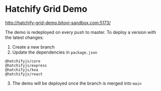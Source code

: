 # Hatchify Grid Demo

http://hatchify-grid-demo.bitovi-sandbox.com:5173/

The demo is redeployed on every push to master. To deploy a version with the latest changes:

1. Create a new branch
2. Update the dependencies in `package.json`

```
@hatchifyjs/core
@hatchifyjs/express
@hatchifyjs/koa
@hatchifyjs/react
```

3. The demo will be deployed once the branch is merged into `main`
